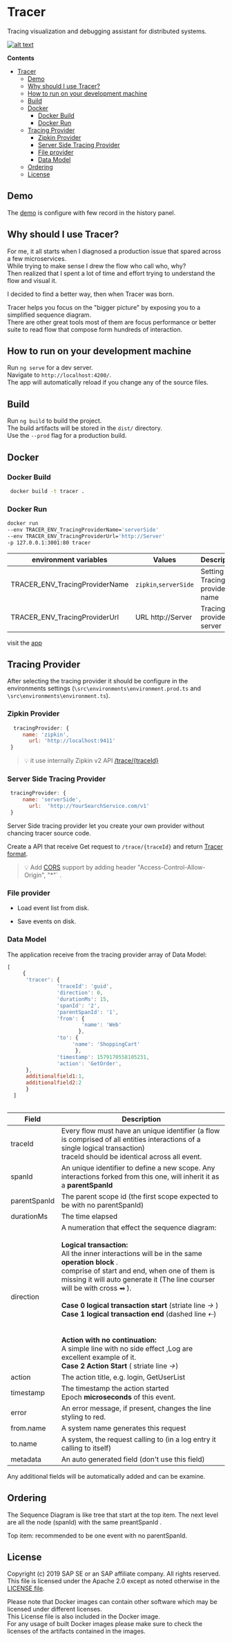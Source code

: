# Tracer

Tracing visualization and debugging assistant for distributed systems.

[![alt text](https://github.com/sap-staging/Tracer/blob/master/ReadMe/Main2.PNG)](https://tracer-demo.web.app)

**Contents**

- [Tracer](#tracer)
  - [Demo](https://tracer-demo.web.app)
  - [Why should I use Tracer?](#why-should-i-use-tracer)
  - [How to run on your development machine](#how-to-run-on-your-development-machine)
  - [Build](#build)
  - [Docker](#docker)
    - [Docker Build](#docker-build)
    - [Docker Run ](#docker-run)
  - [Tracing Provider](#tracing-provider)
    - [Zipkin Provider](#zipkin-provider)
    - [Server Side Tracing Provider](#server-side-tracing-provider)
    - [File provider](#file-provider)
    - [Data Model](#data-model)
  - [Ordering](#ordering)
  - [License](#license)



## Demo

The [demo](https://tracer-demo.web.app) is configure with few record in the history panel.

## Why should I use Tracer?

For me, it all starts when I diagnosed a production issue that spared across a few microservices.  
While trying to make sense I drew the flow who call who, why?  
Then realized that I spent a lot of time and effort trying to understand the flow and visual it.  

I decided to find a better way, then when Tracer was born.

Tracer helps you focus on the "bigger picture" by exposing you to a simplified sequence diagram.  
There are other great tools most of them are focus performance or better suite to read flow that compose form hundreds of interaction.

## How to run on your development machine

Run `ng serve` for a dev server.  
Navigate to `http://localhost:4200/`.  
The app will automatically reload if you change any of the source files.

## Build

Run `ng build` to build the project.  
The build artifacts will be stored in the `dist/` directory.   
Use the `--prod` flag for a production build.

## Docker

### Docker Build 

```bash
 docker build -t tracer .
```

###   Docker Run 

```bash
docker run 
--env TRACER_ENV_TracingProviderName='serverSide'
--env TRACER_ENV_TracingProviderUrl='http://Server'
-p 127.0.0.1:3001:80 tracer
```

| environment variables          | Values                | Description                       |
| ------------------------------ | --------------------- | --------------------------------- |
| TRACER_ENV_TracingProviderName | `zipkin`,`serverSide` | Setting the Tracing provider name |
| TRACER_ENV_TracingProviderUrl  | URL http://Server     | Tracing provider server           |

visit the [app]( http://localhost:3001 ) 



## Tracing Provider

After selecting the tracing provider it should be configure in the environments settings  (`\src\environments\environment.prod.ts` and `\src\environments\environment.ts`).  

### Zipkin Provider

```javascript
  tracingProvider: {
  	 name: 'zipkin',
	   url: 'http://localhost:9411'
 }
```

> :bulb: it use internally Zipkin v2 API [/trace/{traceId}](https://zipkin.io/zipkin-api/#/default/get_trace__traceId_) 


### Server Side Tracing Provider 

```javascript
 tracingProvider: {
  	 name: 'serverSide',
	   url:  'http://YourSearchService.com/v1'
 }
```

Server Side tracing provider let you create your own provider without chancing tracer source code. 

Create a API that receive Get request to ```/trace/{traceId}``` and return [Tracer format](https://github.com/SAP/Tracer#source-format).

>  :bulb: Add [CORS](https://developer.mozilla.org/en-US/docs/Web/HTTP/CORS) support by adding header "Access-Control-Allow-Origin", "*"` .

### File provider

* Load event list from disk.

* Save events on disk. 

  

### Data Model

The application receive from the tracing provider array of Data Model: 

```javascript
[   
     {
      'tracer': {
                'traceId': 'guid',
                'direction': 0,
                'durationMs': 15,
                'spanId': '2',
                'parentSpanId': '1',
                'from': {
                        'name': 'Web'
                       },
                'to': {
                     'name': 'ShoppingCart'
                      },
                'timestamp': 1579170558105231,
                'action': 'GetOrder',
      },
      additionalfield1:1,
      additionalfield2:2
      }
  ]
  
```

| Field        | Description                                                  |
| ------------ | ------------------------------------------------------------ |
| traceId      | Every flow must have an unique identifier (a flow is comprised of all entities interactions of a single logical transaction)<br />traceId should be identical across all event. |
| spanId       | An unique identifier to define a new scope. Any interactions forked from this one, will inherit it as a **parentSpanId** |
| parentSpanId | The parent scope id (the first scope expected to be with no parentSpanId) |
| durationMs   | The time elapsed                                             |
| direction    | A numeration that effect the sequence diagram:<br /><br />**Logical transaction:**<br />All the inner interactions will be in the same **operation block** .<br />comprise of start and end, when one of them is missing it will auto generate it  (The line courser will be with cross **⥇** ). <br /><br />**Case 0 logical transaction start** (striate line *→* )<br />**Case 1 logical transaction end**   (dashed line *⇠*)<br /> <br /> <br /> **Action with no continuation:** <br />A simple line with no side effect ,Log are excellent example of it.  <br />**Case 2 Action Start** ( striate line *→*) <br /> |
| action       | The action title, e.g. login, GetUserList                    |
| timestamp    | The timestamp the action started <br /> Epoch **microseconds** of this event. |
| error        | An error message, if present, changes the line styling to red. |
| from.name    | A system name generates this request                         |
| to.name      | A system, the request calling to (in a log entry it calling to itself) |
| metadata     | An auto generated field (don't use this field)               |

Any additional fields will be automatically added and can be examine.



## Ordering 

The Sequence Diagram is like tree that start at the top item.
The next level are all the node (spanId) with the same preantSpanId .

Top item: recommended to be one event  with no parentSpanId.

## License

Copyright (c) 2019 SAP SE or an SAP affiliate company. All rights reserved.  
This file is licensed under the Apache 2.0 except as noted otherwise in the [LICENSE file](https://github.com/sap-staging/Tracer/blob/master/LICENSE).

Please note that Docker images can contain other software which may be licensed under different licenses.  
This License file is also included in the Docker image.   
For any usage of built Docker images please make sure to check the licenses of the artifacts contained in the images.
